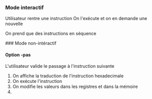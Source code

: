 ### Mode interactif

Utilisateur rentre une instruction
On l'exécute et on en demande une nouvelle

On prend que des instructions en séquence

### Mode non-intéractif

#### Option -pas

L'utilisateur valide le passage à l'instruction suivante

1. On affiche la traduction de l'instruction hexadecimale
2. On exécute l'instruction
3. On modifie les valeurs dans les registres et dans la mémoire
4.
